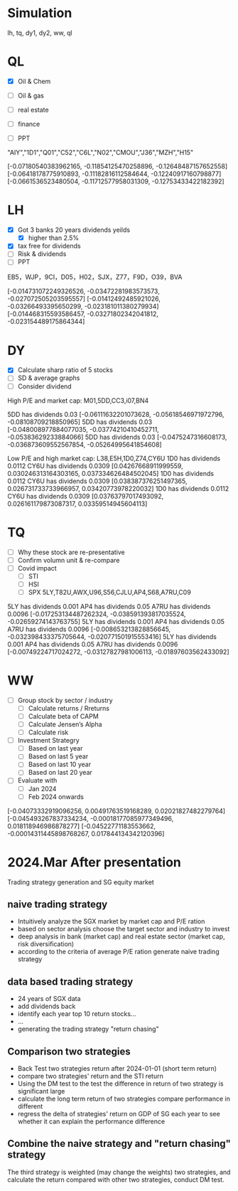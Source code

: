 # Simulation
lh, tq, dy1, dy2, ww, ql

# QL
* [x] Oil & Chem
* [ ] Oil & gas
* [ ] real estate
* [ ] finance
* [ ] PPT


"AIY","1D1","Q01","C52","C6L","N02","CMOU","J36","MZH","H15"

[-0.07180540383962165, -0.11854125470258896, -0.12648487157652558]
[-0.06418178775910893, -0.11182816112584644, -0.12240917160798877]
[-0.0661536523480504, -0.11712577958031309, -0.12753433422182392]

# LH
* [x] Got 3 banks 20 years dividends yeilds
  * [x] higher than 2.5%
* [x] tax free for dividends
* [ ] Risk & dividends
* [ ] PPT

EB5，WJP，9CI，D05，H02，SJX，Z77，F9D，O39，BVA

[-0.014731072249326526, -0.03472281983573573, -0.027072505203595557]
[-0.01412492485921026, -0.03266493395650299, -0.023181011380279934]
[-0.014468315593586457, -0.03271802342041812, -0.023154489175864344]

# DY
* [x] Calculate sharp ratio of 5 stocks
* [ ] SD & average graphs
* [ ] Consider dividend

High P/E and market cap: M01,5DD,CC3,i07,BN4

5DD has dividends 0.03
[-0.06111632201073628, -0.05618546971972796, -0.08108709218850965]
5DD has dividends 0.03
[-0.048008977884077035, -0.03774210410452711, -0.05383629233884066]
5DD has dividends 0.03
[-0.0475247316608173, -0.036873609552567854, -0.05264995641854608]

Low P/E and high market cap: L38,E5H,1D0,Z74,CY6U
1D0 has dividends 0.0112
CY6U has dividends 0.0309
[0.04267668911999559, 0.030246313164303165, 0.037334626484502045]
1D0 has dividends 0.0112
CY6U has dividends 0.0309
[0.038387376251497365, 0.026731733733966957, 0.03420773978220032]
1D0 has dividends 0.0112
CY6U has dividends 0.0309
[0.03763797017493092, 0.026161179873087317, 0.03359514945604113]

# TQ
* [ ] Why these stock are re-presentative
* [ ] Confirm volumn unit & re-compare
* [ ] Covid impact
  * [ ] STI
  * [ ] HSI
  * [ ] SPX
5LY,T82U,AWX,U96,S56,CJLU,AP4,S68,A7RU,C09

5LY has dividends 0.001
AP4 has dividends 0.05
A7RU has dividends 0.0096
[-0.017253134487262324, -0.038591393817035524, -0.02659274143763755]
5LY has dividends 0.001
AP4 has dividends 0.05
A7RU has dividends 0.0096
[-0.008653213828856645, -0.032398433375705644, -0.020771501915553416]
5LY has dividends 0.001
AP4 has dividends 0.05
A7RU has dividends 0.0096
[-0.00749224717024272, -0.03127827981006113, -0.01897603562433092]

# WW
* [ ] Group stock by sector / industry
  * [ ] Calculate returns / Rreturns
  * [ ] Calculate beta of CAPM
  * [ ] Calculate Jensen’s Alpha
  * [ ] Calculate risk
* [ ] Investment Strategry
  * [ ] Based on last year
  * [ ] Based on last 5 year
  * [ ] Based on last 10 year
  * [ ] Based on last 20 year
* [ ] Evaluate with
  * [ ] Jan 2024
  * [ ] Feb 2024 onwards

[-0.04073332919096256, 0.00491763519168289, 0.02021827482279764]
[-0.045493267837334234, -0.00018177085977349496, 0.018118946986878277]
[-0.04522771183553662, -0.00014311445898768267, 0.017844134342120396]

# 2024.Mar After presentation
Trading strategy generation and SG equity market
## naive trading strategy
* Intuitively analyze the SGX market by market cap and P/E ration
* based on sector analysis choose the target sector and industry to invest
* deep analysis in bank (market cap) and real estate sector (market cap, risk diversification)
* according to the criteria of average P/E ration generate naive trading strategy
## data based trading strategy
* 24 years of SGX data
* add dividends back 
* identify each year top 10 return stocks...
* ...
* generating the trading strategy "return chasing"
## Comparison two strategies 
* Back Test two strategies return after 2024-01-01 (short term return)
* compare two strategies' return and the STI return
* Using the DM test to the test the difference in return of two strategy is significant large
* calculate the long term return of two strategies compare performance in different 
* regress the delta of strategies' return on GDP of SG each year to see whether it can explain the performance difference 

## Combine the naive strategy and "return chasing" strategy
The third strategy is weighted (may change the weights) two strategies, and calculate the return
compared with other two strategies, conduct DM test.
